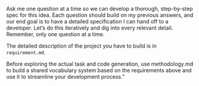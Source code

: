 Ask me one question at a time so we can develop a thorough, step-by-step spec for this idea. Each question should build on my previous answers, and our end goal is to have a detailed specification I can hand off to a developer. Let’s do this iteratively and dig into every relevant detail. Remember, only one question at a time.

The detailed description of the project you have to build is in `requirement.md`. 


Before exploring the actual task and code generation, use methodology.md to build a shared vocabulary system based on the requirements above and use it to streamline your development process."
